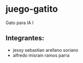 # juego-gatito
Gato para IA I

## Integrantes:
- jessy sebastian arellano soriano 
- alfredo misrain ramos parra 


